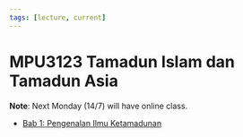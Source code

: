 ```yaml
---
tags: [lecture, current]
---
```


# MPU3123 Tamadun Islam dan Tamadun Asia

**Note**: Next Monday (14/7) will have online class.

- [Bab 1: Pengenalan Ilmu Ketamadunan](202308072125.md)
